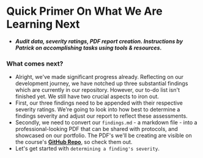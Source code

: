 # Quick Primer On What We Are Learning Next
- ***Audit data, severity ratings, PDF report creation. Instructions by Patrick on accomplishing tasks using tools & resources.***

### What comes next?
- Alright, we've made significant progress already. Reflecting on our development journey, we have notched up three substantial findings which are currently in our repository. However, our to-do list isn't finished yet. We still have two crucial aspects to iron out.
- First, our three findings need to be appended with their respective severity ratings. We're going to look into how best to determine a findings severity and adjust our report to reflect these assessments.
- Secondly, we need to convert our `findings.md` - a markdown file - into a professional-looking PDF that can be shared with protocols, and showcased on our portfolio. The PDF's we'll be creating are visible on the course's **[GitHub Repo](https://github.com/Cyfrin/3-passwordstore-audit/blob/audit-data/audit-data/report.pdf)**, so check them out.
- Let's get started with `determining a finding's severity`.
